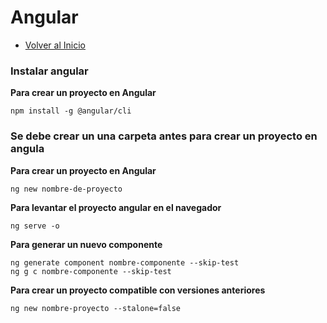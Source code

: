 # Angular
- [Volver al Inicio](../README.md)

### Instalar angular 
**Para crear un proyecto en Angular**
```
npm install -g @angular/cli
```

### Se debe crear un una carpeta antes para crear un proyecto en angula 
**Para crear un proyecto en Angular**
```
ng new nombre-de-proyecto
```
**Para levantar el proyecto angular en el navegador**
```
ng serve -o
```
**Para generar un nuevo componente**
```
ng generate component nombre-componente --skip-test
ng g c nombre-componente --skip-test
```
**Para crear un proyecto compatible con versiones anteriores**
```esta aplicación es de modulos anterir a la version 18
ng new nombre-proyecto --stalone=false
```
